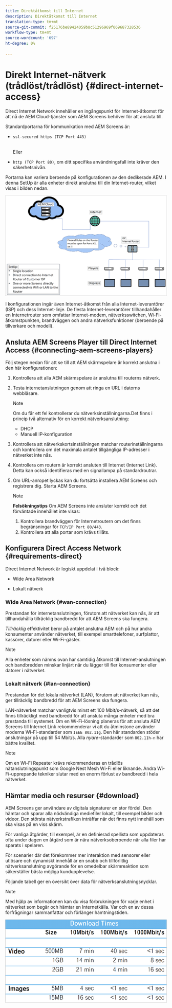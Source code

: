 ```yaml
---
title: Direktåtkomst till Internet
description: Direktåtkomst till Internet
translation-type: tm+mt
source-git-commit: f25176be89424059b8c51296969f069687328536
workflow-type: tm+mt
source-wordcount: '697'
ht-degree: 0%

---
```



# Direkt Internet-nätverk (trådlöst/trådlöst) {#direct-internet-access}

Direct Internet Network innehåller en ingångspunkt för Internet-åtkomst för att nå de AEM Cloud-tjänster som AEM Screens behöver för att ansluta till.

Standardportarna för kommunikation med AEM Screens är:
* `ssl-secured https (TCP Port 443)`

   <br>Eller</br>

* `http (TCP Port 80)`, om ditt specifika användningsfall inte kräver den säkerhetsnivån.

Portarna kan variera beroende på konfigurationen av den dedikerade AEM. I denna SetUp är alla enheter direkt anslutna till din Internet-router, vilket visas i bilden nedan.

![](/help/assets/direct-access-2.png)

I konfigurationen ingår även Internet-åtkomst från alla Internet-leverantörer (ISP) och dess Internet-linje. De flesta Internet-leverantörer tillhandahåller en Internetrouter som omfattar Internet-modem, nätverksswitchen, Wi-Fi-åtkomstpunkten, brandväggen och andra nätverksfunktioner (beroende på tillverkare och modell).

## Ansluta AEM Screens Player till Direct Internet Access {#connecting-aem-screens-players}

Följ stegen nedan för att se till att AEM skärmspelare är korrekt anslutna i den här konfigurationen:

1. Kontrollera att alla AEM skärmspelare är anslutna till routerns nätverk.
1. Testa internetanslutningen genom att ringa en URL i datorns webbläsare.

   >[!NOTE]
   >Om du får ett fel kontrollerar du nätverksinställningarna.Det finns i princip två alternativ för en korrekt nätverksanslutning:
   >* DHCP
   >* Manuell IP-konfiguration


1. Kontrollera att nätverkskortsinställningen matchar routerinställningarna och kontrollera om det maximala antalet tillgängliga IP-adresser i nätverket inte nås.

1. Kontrollera om routern är korrekt ansluten till Internet (Internet Link). Detta kan också identifieras med en signallampa på standardroutrar.
1. Om URL-anropet lyckas kan du fortsätta installera AEM Screens och registrera dig. Starta AEM Screens.

   >[!NOTE]
   >**Felsökningstips**
   >Om AEM Screens inte ansluter korrekt och det förväntade innehållet inte visas:
   >
   >1. Kontrollera brandväggen för Internetroutern om det finns begränsningar för `TCP/IP Port 80/443`.
   >1. Kontrollera att alla portar som krävs tillåts.


## Konfigurera Direct Access Network {#requirements-direct}

Direct Internet Network är logiskt uppdelat i två block:

* Wide Area Network

* Lokalt nätverk

### Wide Area Network {#wan-connection}

Prestandan för internetanslutningen, förutom att nätverket kan nås, är att tillhandahålla tillräcklig bandbredd för att AEM Screens ska fungera.

*Tillräcklig* effektivitet beror på antalet anslutna AEM och på hur andra konsumenter använder nätverket, till exempel smarttelefoner, surfplattor, kassörer, datorer eller Wi-Fi-gäster.

>[!NOTE]
>
>Alla enheter som nämns ovan har samtidig åtkomst till Internet-anslutningen och bandbredden minskar linjärt när du lägger till fler konsumenter eller datorer i nätverket.

### Lokalt nätverk {#lan-connection}

Prestandan för det lokala nätverket (LAN), förutom att nätverket kan nås, ger tillräcklig bandbredd för att AEM Screens ska fungera.

LAN-nätverket matchar vanligtvis minst ett 100 Mbit/s-nätverk, så att det finns tillräckligt med bandbredd för att ansluta många enheter med bra prestanda till systemet.
Om en Wi-Fi-lösning planeras för att ansluta AEM Screens till Internet Link rekommenderar vi att du åtminstone använder moderna Wi-Fi-standarder som `IEEE 802.11g`. Den här standarden stöder anslutningar på upp till 54 Mbit/s. Alla *nyare*-standarder som `802.11h-n` har bättre kvalitet.

>[!NOTE]
>
>Om en Wi-Fi Repeater krävs rekommenderas en trådlös nätanslutningspunkt som Google Nest Mesh Wi-Fi eller liknande. Andra Wi-Fi-upprepande tekniker slutar med en enorm förlust av bandbredd i hela nätverket.

## Hämtar media och resurser {#download}

AEM Screens ger användare av digitala signaturer en stor fördel. Den hämtar och sparar alla nödvändiga mediefiler lokalt, till exempel bilder och videor. Den största nätverkstrafiken inträffar när det finns nytt innehåll som ska visas på en viss skärm.

För vanliga åtgärder, till exempel, är en definierad spellista som uppdateras ofta under dagen en åtgärd som är nära nätverksoberoende när alla filer har sparats i spelaren.

För scenarier där det förekommer mer interaktion med sensorer eller utlösare och dynamiskt innehåll är en snabb och tillförlitlig nätverksanslutning avgörande för en omedelbar skärmreaktion som säkerställer bästa möjliga kundupplevelse.

Följande tabell ger en översikt över data för nätverksanslutningsnycklar.

>[!NOTE]
>
>Med hjälp av informationen kan du visa förbrukningen för varje enhet i nätverket som begär och hämtar en Internetkälla. Var och en av dessa förfrågningar sammanfattar och förlänger hämtningstiden.

![](/help/assets/download-times-direct.png)

